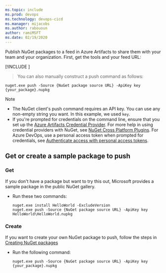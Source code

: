 ```yaml
---
ms.topic: include
ms.prod: devops
ms.technology: devops-cicd
ms.manager: mijacobs
ms.author: rabououn
author: ramiMSFT
ms.date: 02/19/2020
---
```


Publish NuGet packages to a feed in Azure Artifacts to share them with your team and your organization.
First, get the tools and your feed URL:

[!INCLUDE [](nuget-publish-endpoint.md)]

   >You can also manually construct a push command as follows:  

   ```Command
   nuget.exe push -Source {NuGet package source URL} -ApiKey key {your_package}.nupkg
   ```

> [!NOTE]
>
> * The NuGet client's push command requires an API key. You can use any non-empty string you want. In this example, we used `key`.
> * If you're prompted for credentials on the command line, ensure that you set up the [Azure Artifacts Credential Provider](https://go.microsoft.com/fwlink/?linkid=2099625).  For more help in using credential providers with NuGet, see [NuGet Cross Platform Plugins](https://docs.microsoft.com/nuget/reference/extensibility/nuget-cross-platform-plugins). For Azure DevOps, use a personal access token when prompted for credentials, see [Authenticate access with personal access tokens](https://docs.microsoft.com/azure/devops/organizations/accounts/use-personal-access-tokens-to-authenticate?view=vsts).

## Get or create a sample package to push

### Get

If you don't have a package but want to try this out, Microsoft provides a sample package in the public NuGet gallery.

* Run these two commands:

  ```Command
  nuget.exe install HelloWorld -ExcludeVersion
  nuget.exe push -Source {NuGet package source URL} -ApiKey key HelloWorld\HelloWorld.nupkg
  ```

### Create

If you want to create your own NuGet package to push, follow the steps in  [Creating NuGet packages](https://docs.microsoft.com/nuget/create-packages/creating-a-package)

* Run the following command:

  ```Command
  nuget.exe push -Source {NuGet package source URL} -ApiKey key {your_package}.nupkg
  ```
